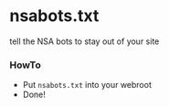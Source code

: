 nsabots.txt
===========

tell the NSA bots to stay out of your site

### HowTo

* Put `nsabots.txt` into your webroot
* Done!
